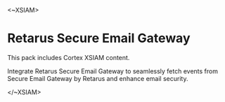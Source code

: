 <~XSIAM>

# Retarus Secure Email Gateway

This pack includes Cortex XSIAM content. 

Integrate Retarus Secure Email Gateway to seamlessly fetch events from Secure Email Gateway by Retarus and enhance email security.

</~XSIAM>